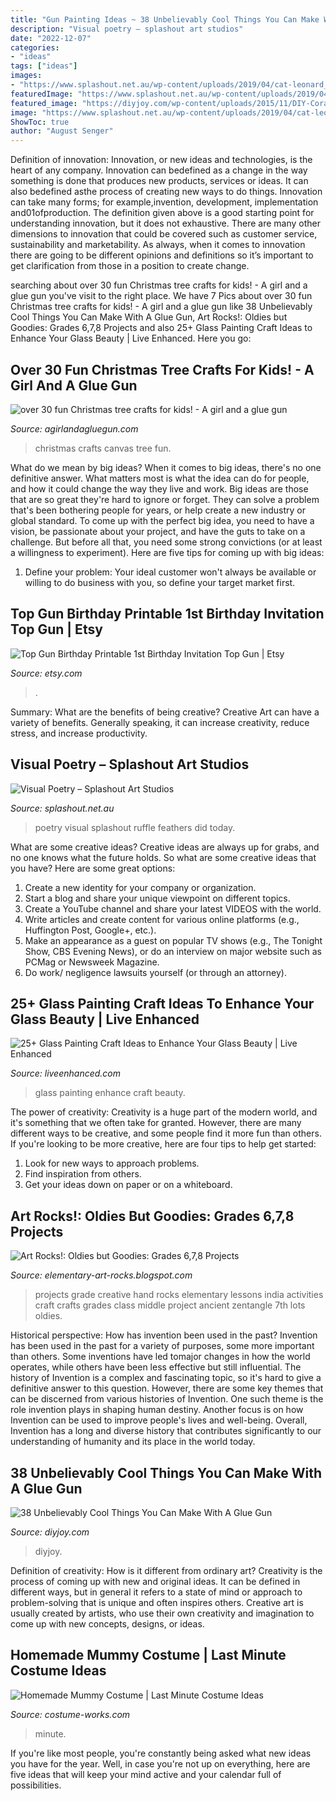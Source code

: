 ```yaml
---
title: "Gun Painting Ideas ~ 38 Unbelievably Cool Things You Can Make With A Glue Gun"
description: "Visual poetry – splashout art studios"
date: "2022-12-07"
categories:
- "ideas"
tags: ["ideas"]
images:
- "https://www.splashout.net.au/wp-content/uploads/2019/04/cat-leonard_visual-poetry-2-4.jpg"
featuredImage: "https://www.splashout.net.au/wp-content/uploads/2019/04/cat-leonard_visual-poetry-2-4.jpg"
featured_image: "https://diyjoy.com/wp-content/uploads/2015/11/DIY-Coral-Home-Decor.jpg"
image: "https://www.splashout.net.au/wp-content/uploads/2019/04/cat-leonard_visual-poetry-2-4.jpg"
ShowToc: true
author: "August Senger"
---
```



Definition of innovation:
Innovation, or new ideas and technologies, is the heart of any company. Innovation can bedefined as a change in the way something is done that produces new products, services or ideas. It can also bedefined asthe process of creating new ways to do things. Innovation can take many forms; for example,invention, development, implementation and01ofproduction.
The definition given above is a good starting point for understanding innovation, but it does not exhaustive. There are many other dimensions to innovation that could be covered such as customer service, sustainability and marketability. As always, when it comes to innovation there are going to be different opinions and definitions so it’s important to get clarification from those in a position to create change.

	

		
searching about over 30 fun Christmas tree crafts for kids! - A girl and a glue gun you've visit to the right place. We have 7 Pics about over 30 fun Christmas tree crafts for kids! - A girl and a glue gun like 38 Unbelievably Cool Things You Can Make With A Glue Gun, Art Rocks!: Oldies but Goodies: Grades 6,7,8 Projects and also 25+ Glass Painting Craft Ideas to Enhance Your Glass Beauty | Live Enhanced. Here you go:
		
    
## Over 30 Fun Christmas Tree Crafts For Kids! - A Girl And A Glue Gun

<img loading=lazy src="https://www.agirlandagluegun.com/wp-content/uploads/2016/01/DSCN9146.jpg" onerror="this.onerror=null;this.src='https://tse3.mm.bing.net/th?id=OIP.R_P4KPvskbJQGVLK5Cm_gwHaJ4&amp;pid=15.1';" alt="over 30 fun Christmas tree crafts for kids! - A girl and a glue gun">

_Source: agirlandagluegun.com_

>christmas crafts canvas tree fun. 

	

What do we mean by big ideas?
When it comes to big ideas, there's no one definitive answer. What matters most is what the idea can do for people, and how it could change the way they live and work. 
Big ideas are those that are so great they're hard to ignore or forget. They can solve a problem that's been bothering people for years, or help create a new industry or global standard. 
To come up with the perfect big idea, you need to have a vision, be passionate about your project, and have the guts to take on a challenge. But before all that, you need some strong convictions (or at least a willingness to experiment). 
Here are five tips for coming up with big ideas: 
1) Define your problem: Your ideal customer won't always be available or willing to do business with you, so define your target market first.

    
## Top Gun Birthday Printable 1st Birthday Invitation Top Gun | Etsy

<img loading=lazy src="https://i.etsystatic.com/14683522/r/il/a2283a/1971485852/il_794xN.1971485852_3ms1.jpg" onerror="this.onerror=null;this.src='https://tse1.mm.bing.net/th?id=OIP.01BNg-UWYDh6zxcvujPU_QHaKa&amp;pid=15.1';" alt="Top Gun Birthday Printable 1st Birthday Invitation Top Gun | Etsy">

_Source: etsy.com_

>. 

	

Summary: What are the benefits of being creative?
Creative Art can have a variety of benefits. Generally speaking, it can increase creativity, reduce stress, and increase productivity.

    
## Visual Poetry – Splashout Art Studios

<img loading=lazy src="https://www.splashout.net.au/wp-content/uploads/2019/04/cat-leonard_visual-poetry-2-4.jpg" onerror="this.onerror=null;this.src='https://tse1.mm.bing.net/th?id=OIP.kvIwRYbKPM0s0jpq0Vv3JQHaGL&amp;pid=15.1';" alt="Visual Poetry – Splashout Art Studios">

_Source: splashout.net.au_

>poetry visual splashout ruffle feathers did today. 

	

What are some creative ideas?
Creative ideas are always up for grabs, and no one knows what the future holds. So what are some creative ideas that you have? Here are some great options: 
1. Create a new identity for your company or organization.
2. Start a blog and share your unique viewpoint on different topics.
3. Create a YouTube channel and share your latest VIDEOS with the world. 
4. Write articles and create content for various online platforms (e.g., Huffington Post, Google+, etc.). 
5. Make an appearance as a guest on popular TV shows (e.g., The Tonight Show, CBS Evening News), or do an interview on major website such as PCMag or Newsweek Magazine. 
6. Do work/ negligence lawsuits yourself (or through an attorney).

    
## 25+ Glass Painting Craft Ideas To Enhance Your Glass Beauty | Live Enhanced

<img loading=lazy src="http://www.liveenhanced.com/wp-content/uploads/2018/02/glass-painting-ideas-26.jpg" onerror="this.onerror=null;this.src='https://tse3.mm.bing.net/th?id=OIP.ibUOm4TB2oTCHaY9MNUNywHaJ4&amp;pid=15.1';" alt="25+ Glass Painting Craft Ideas to Enhance Your Glass Beauty | Live Enhanced">

_Source: liveenhanced.com_

>glass painting enhance craft beauty. 

	

The power of creativity:
Creativity is a huge part of the modern world, and it's something that we often take for granted. However, there are many different ways to be creative, and some people find it more fun than others. If you're looking to be more creative, here are four tips to help get started:
1. Look for new ways to approach problems.
2. Find inspiration from others.
3. Get your ideas down on paper or on a whiteboard.

    
## Art Rocks!: Oldies But Goodies: Grades 6,7,8 Projects

<img loading=lazy src="http://3.bp.blogspot.com/-ybY8hdsdNbY/UH8gZeRXlUI/AAAAAAAAA20/piCm9FMY2U4/s1600/6handsmandala2.jpg" onerror="this.onerror=null;this.src='https://tse3.mm.bing.net/th?id=OIP.eF-TjjJyCXlt1lIpxCmRKwHaJ4&amp;pid=15.1';" alt="Art Rocks!: Oldies but Goodies: Grades 6,7,8 Projects">

_Source: elementary-art-rocks.blogspot.com_

>projects grade creative hand rocks elementary lessons india activities craft crafts grades class middle project ancient zentangle 7th lots oldies. 

	

Historical perspective: How has invention been used in the past?
Invention has been used in the past for a variety of purposes, some more important than others. Some inventions have led tomajor changes in how the world operates, while others have been less effective but still influential. The history of Invention is a complex and fascinating topic, so it's hard to give a definitive answer to this question. However, there are some key themes that can be discerned from various histories of Invention. One such theme is the role invention plays in shaping human destiny. Another focus is on how Invention can be used to improve people's lives and well-being. Overall, Invention has a long and diverse history that contributes significantly to our understanding of humanity and its place in the world today.

    
## 38 Unbelievably Cool Things You Can Make With A Glue Gun

<img loading=lazy src="https://diyjoy.com/wp-content/uploads/2015/11/DIY-Coral-Home-Decor.jpg" onerror="this.onerror=null;this.src='https://tse1.mm.bing.net/th?id=OIP.Nxk9l4mBQosFnYHeKQ6sgQHaJ3&amp;pid=15.1';" alt="38 Unbelievably Cool Things You Can Make With A Glue Gun">

_Source: diyjoy.com_

>diyjoy. 

	

Definition of creativity: How is it different from ordinary art?
Creativity is the process of coming up with new and original ideas. It can be defined in different ways, but in general it refers to a state of mind or approach to problem-solving that is unique and often inspires others. Creative art is usually created by artists, who use their own creativity and imagination to come up with new concepts, designs, or ideas.

    
## Homemade Mummy Costume | Last Minute Costume Ideas

<img loading=lazy src="https://photos.costume-works.com/full/mummy1.jpg" onerror="this.onerror=null;this.src='https://tse3.mm.bing.net/th?id=OIP.dfriWjOpfXCu50363VMZ0gHaJ4&amp;pid=15.1';" alt="Homemade Mummy Costume | Last Minute Costume Ideas">

_Source: costume-works.com_

>minute. 

	

If you're like most people, you're constantly being asked what new ideas you have for the year. Well, in case you're not up on everything, here are five ideas that will keep your mind active and your calendar full of possibilities. 


